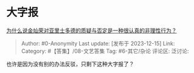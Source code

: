 # 大字报
[为什么说金灿荣对亚里士多德的质疑与否定是一种很认真的非理性行为？](https://www.zhihu.com/question/634789130/answer/3326688578)

> Author: #0-Anonymity
> Last update: [发布于 2023-12-15]
> Link:
> Category: #【答集】/08-文艺答集 
> Tag: #6-其它/杂论 
> 评论区:
> 泛讨论:

也许是因为没有别的办法反驳，只剩下这种大字报了？
